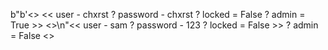 b"b'<> << user - chxrst ? password - chxrst ? locked = False ? admin = True >> <>\n"<< user - sam ? password - 123 ? locked = False >> ? admin = False <>